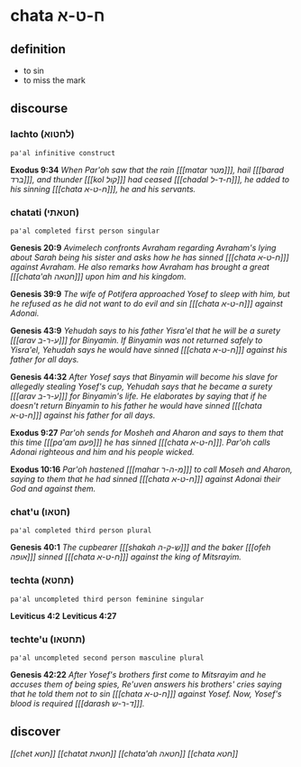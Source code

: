 # chata ח-ט-א

## definition

- to sin
- to miss the mark

## discourse

### lachto (לחטוא)

	pa'al infinitive construct

**Exodus 9:34**
*When Par'oh saw that the rain \[[[matar מטר]]\], hail \[[[barad ברד]]\], and thunder \[[[kol קול]]\] had ceased \[[[chadal ח-ד-ל]]\], he added to his sinning \[[[chata ח-ט-א]]\], he and his servants.*

### chatati (חטאתי)

	pa'al completed first person singular

**Genesis 20:9**
*Avimelech confronts Avraham regarding Avraham's lying about Sarah being his sister and asks how he has sinned \[[[chata ח-ט-א]]\] against Avraham. He also remarks how Avraham has brought a great \[[[chata'ah חטאה]]\] upon him and his kingdom.*

**Genesis 39:9**
*The wife of Potifera approached Yosef to sleep with him, but he refused as he did not want to do evil and sin \[[[chata ח-ט-א]]\] against Adonai.*

**Genesis 43:9**
*Yehudah says to his father Yisra'el that he will be a surety \[[[arav ע-ר-ב]]\] for Binyamin. If Binyamin was not returned safely to Yisra'el, Yehudah says he would have sinned \[[[chata ח-ט-א]]\] against his father for all days.*

**Genesis 44:32**
*After Yosef says that Binyamin will become his slave for allegedly stealing Yosef's cup, Yehudah says that he became a surety \[[[arav ע-ר-ב]]\] for Binyamin's life. He elaborates by saying that if he doesn't return Binyamin to his father he would have sinned \[[[chata ח-ט-א]]\] against his father for all days.*

**Exodus 9:27**
*Par'oh sends for Mosheh and Aharon and says to them that this time \[[[pa'am פעם]]\] he has sinned \[[[chata ח-ט-א]]\]. Par'oh calls Adonai righteous and him and his people wicked.*

**Exodus 10:16**
*Par'oh hastened \[[[mahar מ-ה-ר]]\] to call Moseh and Aharon, saying to them that he had sinned \[[[chata ח-ט-א]]\] against Adonai their God and against them.*

### chat'u (חטאו)

	pa'al completed third person plural

**Genesis 40:1**
*The cupbearer \[[[shakah ש-ק-ה]]\] and the baker \[[[ofeh אופה]]\] sinned \[[[chata ח-ט-א]]\] against the king of Mitsrayim.*

### techta (תחטא)

	pa'al uncompleted third person feminine singular

**Leviticus 4:2**
**Leviticus 4:27**

### techte'u (תחטאו)

	pa'al uncompleted second person masculine plural

**Genesis 42:22**
*After Yosef's brothers first come to Mitsrayim and he accuses them of being spies, Re'uven answers his brothers' cries saying that he told them not to sin \[[[chata ח-ט-א]]\] against Yosef. Now, Yosef's blood is required \[[[darash ד-ר-ש]]\].*


## discover

*[[chet חטא]]*
*[[chatat חטאת]]*
*[[chata'ah חטאה]]*
*[[chata חטא]]*